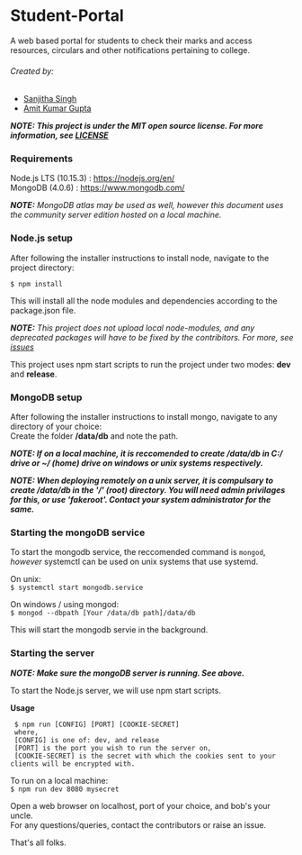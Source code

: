 # Student-Portal
 A web based portal for students to check their marks and access resources, circulars and other notifications pertaining to college.  
 
 ###### Created by:  
 * [Sanjitha Singh](https://github.com/SanjithaSingh)
 * [Amit Kumar Gupta](https://github.com/Amit-Kumar-G/)
 
 ***NOTE: This project is under the MIT open source license. For more information, see [LICENSE](./LICENSE)***
 
 ### Requirements
 Node.js LTS (10.15.3) : https://nodejs.org/en/  
 MongoDB (4.0.6) : https://www.mongodb.com/   
   
 ***NOTE:** MongoDB atlas may be used as well, however this document uses the community server edition hosted on a local machine.*     
   
 ### Node.js setup  
 After following the installer instructions to install node, navigate to the project directory:  
   
 `$ npm install`  
   
 This will install all the node modules and dependencies according to the package.json file.  
   
 ***NOTE:** This project does not upload local node-modules, and any deprecated packages will have to be fixed by the contribitors. For more, see [issues](https://github.com/Amit-Kumar-G/Student-Portal/issues)*
   
This project uses npm start scripts to run the project under two modes: **dev** and **release**.  

### MongoDB setup  
 After following the installer instructions to install mongo, navigate to any directory of your choice:  
   Create the folder **/data/db** and note the path.  
     
 ***NOTE: If on a local machine, it is reccomended to create /data/db in C:/ drive or ~/ (home) drive on windows or unix systems respectively.***    
   
  ***NOTE: When deploying remotely on a unix server, it is compulsary to create /data/db in the '/' (root) directory. You will need admin privilages for this, or use 'fakeroot'. Contact your system administrator for the same.***  
    

### Starting the mongoDB service  
To start the mongodb service, the reccomended command is `mongod`, _however_ systemctl can be used on unix systems that use systemd.  
  
On unix:  
`$ systemctl start mongodb.service`  
  
On windows / using mongod:  
`$ mongod --dbpath [Your /data/db path]/data/db`  
  
This will start the mongodb servie in the background.
  
### Starting the server  

***NOTE: Make sure the mongoDB server is running. See above.***  
  
To start the Node.js server, we will use npm start scripts.  
  
**Usage**  
  
```
 $ npm run [CONFIG] [PORT] [COOKIE-SECRET]  
 where,    
 [CONFIG] is one of: dev, and release  
 [PORT] is the port you wish to run the server on,   
 [COOKIE-SECRET] is the secret with which the cookies sent to your clients will be encrypted with.  
 ```  
    
To run on a local machine:  
  `$ npm run dev 8080 mysecret`  
    
Open a web browser on localhost, port of your choice, and bob's your uncle.  
For any questions/queries, contact the contributors or raise an issue.  

That's all folks.
